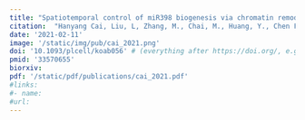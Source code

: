 ```yaml
---
title: "Spatiotemporal control of miR398 biogenesis via chromatin remodeling and kinase signaling ensures proper ovule development"
citation:  "Hanyang Cai, Liu, L, Zhang, M., Chai, M., Huang, Y., Chen F., Yan M., Su Z, Henderson, I., Palanivelu, R., Chen X., and Qin Y. *The Plant Cell*. 2021."
date: '2021-02-11'
image: '/static/img/pub/cai_2021.png'
doi: '10.1093/plcell/koab056' # (everything after https://doi.org/, e.g. "https://doi.org/10.1111/tpj.15166" would be "10.1111/tpj.15166"
pmid: '33570655'
biorxiv:
pdf: '/static/pdf/publications/cai_2021.pdf'
#links:
#- name: 
#url:
---
```

